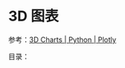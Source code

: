 # 3D 图表

参考：[3D Charts | Python | Plotly](https://plotly.com/python/3d-charts/)

目录：

```{tableofcontents}
```